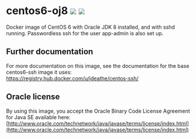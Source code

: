 # centos6-oj8 [![][layers-badge]][layers-link] [![][version-badge]][dockerhub-link]
           
[layers-badge]: https://images.microbadger.com/badges/image/prestosql/centos6-oj8.svg
[layers-link]: https://microbadger.com/images/prestosql/centos6-oj8
[version-badge]: https://images.microbadger.com/badges/version/prestosql/centos6-oj8.svg
[dockerhub-link]: https://hub.docker.com/r/prestosql/centos6-oj8

Docker image of CentOS 6 with Oracle JDK 8 installed, and with sshd
running. Passwordless ssh for the user app-admin is also set up.

## Further documentation
For more documentation on this image, see the documentation for the
base centos6-ssh image it uses:
https://registry.hub.docker.com/u/jdeathe/centos-ssh/

## Oracle license

By using this image, you accept the Oracle Binary Code License Agreement for Java SE available here:
[http://www.oracle.com/technetwork/java/javase/terms/license/index.html](http://www.oracle.com/technetwork/java/javase/terms/license/index.html)
